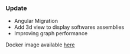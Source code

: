### Update
- Angular Migration
- Add 3d view to display softwares assemblies
- Improving graph performance

Docker image available [here](https://github.com/xclemence/dependencies-graph-viewer/packages)

